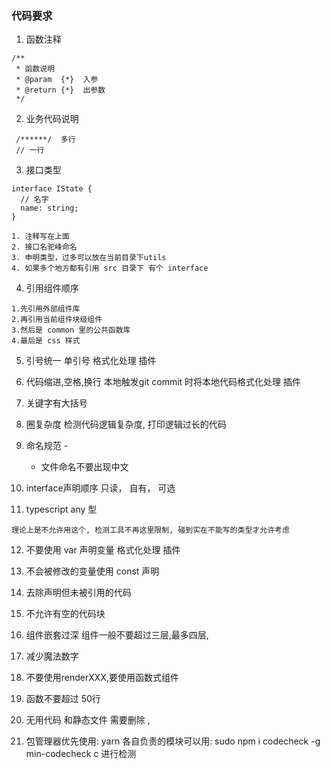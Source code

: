 ### 代码要求
1. 函数注释
```
/**
 * 函数说明
 * @param  {*}  入参
 * @return {*}  出参数
 */
```

2. 业务代码说明 
```
 /******/  多行   
 // 一行

```
3. 接口类型
```
interface IState {
  // 名字 
  name: string;
}

1. 注释写在上面
2. 接口名驼峰命名
3. 申明类型，过多可以放在当前目录下utils
4. 如果多个地方都有引用 src 目录下 有个 interface

```

4. 引用组件顺序
```
1.先引用外部组件库
2.再引用当前组件块级组件
3.然后是 common 里的公共函数库
4.最后是 css 样式
```

5. 引号统一 单引号        格式化处理 插件 

6. 代码缩进,空格,换行     本地触发git commit 时将本地代码格式化处理 插件

7. 关键字有大括号

8. 圈复杂度 检测代码逻辑复杂度, 打印逻辑过长的代码     

9. 命名规范 -
    - 文件命名不要出现中文

10. interface声明顺序       只读， 自有， 可选

11. typescript any 型
```
理论上是不允许用这个, 检测工具不再这里限制, 碰到实在不能写的类型才允许考虑
```

12. 不要使用 var 声明变量          格式化处理 插件

13. 不会被修改的变量使用 const 声明

14. 去除声明但未被引用的代码

15. 不允许有空的代码块

16. 组件嵌套过深 组件一般不要超过三层,最多四层,

17. 减少魔法数字

18. 不要使用renderXXX,要使用函数式组件

19. 函数不要超过 50行

20. 无用代码 和静态文件 需要删除 , 

21. 包管理器优先使用: yarn
各自负责的模块可以用:
sudo npm i codecheck -g
min-codecheck c 进行检测